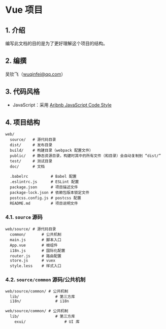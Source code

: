# Vue 项目

## 1. 介绍

编写此文档的目的是为了更好理解这个项目的结构。

## 2. 编撰

吴钦飞（wuqinfei@qq.com）

## 3. 代码风格

* JavaScript：采用 [Aribnb JavaScript Code Style](https://github.com/airbnb/javascript)

## 4. 项目结构

```text
web/
  source/   # 源代码目录
  dist/     # 发布目录
  build/    # 构建目录（webpack 配置文件）
  public/   # 静态资源目录，构建时其中的所有文件（和目录）会自动复制到 “dist/”
  test/     # 测试目录
  doc/      # 文档
  
  .babelrc          # Babel 配置
  .eslintrc.js      # ESLint 配置
  package.json      # 项目描述文件
  package-lock.json # 依赖包版本锁定文件
  postcss.config.js # postcss 配置
  README.md         # 项目说明文件
```

### 4.1. `source` 源码

```text
web/source/ # 源代码目录
  common/       # 公共机制
  main.js       # 脚本入口
  App.vue       # 根组件
  i18n.js       # 国际化配置
  router.js     # 路由配置
  store.js      # vuex
  style.less    # 样式入口
```

### 4.2. `source/common` 源码/公共机制

```text
web/source/common/ # 公共机制
  lib/                # 第三方库
  i18n/               # i18n
```

```text
web/source/common/ # 公共机制
  lib/                # 第三方库
    exui/                 # UI 库
```